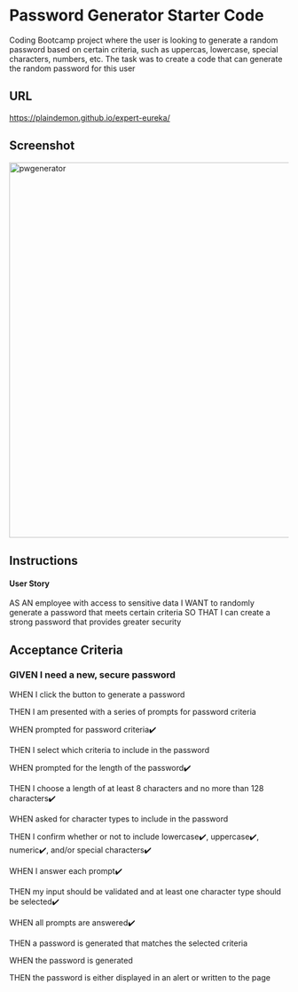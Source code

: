 # Password Generator Starter Code 
 Coding Bootcamp project where the user is looking to generate a random password based on certain criteria, such as uppercas, lowercase, special characters, numbers, etc. The task was to create a code that can generate the random password for this user

## URL
https://plaindemon.github.io/expert-eureka/

## Screenshot
<img width="676" alt="pwgenerator" src="https://user-images.githubusercontent.com/89330268/135791128-6143c92c-d27c-472e-bc25-54794db7a03b.png">

## Instructions

#### User Story

AS AN employee with access to sensitive data
I WANT to randomly generate a password that meets certain criteria
SO THAT I can create a strong password that provides greater security


## Acceptance Criteria

### GIVEN I need a new, secure password

WHEN I click the button to generate a password

THEN I am presented with a series of prompts for password criteria

WHEN prompted for password criteria✔️

THEN I select which criteria to include in the password

WHEN prompted for the length of the password✔️

THEN I choose a length of at least 8 characters and no more than 128 characters✔️

WHEN asked for character types to include in the password

THEN I confirm whether or not to include lowercase✔️, uppercase✔️, numeric✔️, and/or special characters✔️

WHEN I answer each prompt✔️

THEN my input should be validated and at least one character type should be selected✔️

WHEN all prompts are answered✔️

THEN a password is generated that matches the selected criteria

WHEN the password is generated

THEN the password is either displayed in an alert or written to the page

